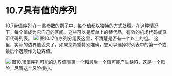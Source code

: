 # 10.7具有值的序列

10.7带值序列
在一些参数的例子中，每个值都以独特的方式处理。在这种情况下，每个值成为它自己的区间。这些可以是菜单上的替代品，有效的机场代码或货币代码列表。
![](https://tva1.sinaimg.cn/large/008i3skNgy1gykisip14jj30ta0bktae.jpg)
图10.17值序列分组表这里，不清楚是否有一个以上的组。
这里，实际的边界值丢失了。如果您希望特别准确，您可以选择将列表中的第一个或最后个选项作为边界值。

![](https://tva1.sinaimg.cn/large/008i3skNgy1gykisnagylj30ea09o752.jpg)
图10.18值序列可能的边界值表第一个和最后一个值可能产生缺陷，这是一个风险，尽管这个风险很小。